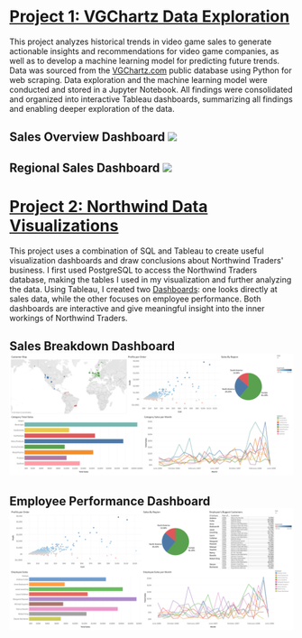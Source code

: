 

# [Project 1: VGChartz Data Exploration](https://github.com/gpecorino/Vgchartz_Data_Exploration)
This project analyzes historical trends in video game sales to generate actionable insights and recommendations for video game companies, as well as to develop a machine learning model for predicting future trends. Data was sourced from the [VGChartz.com](https://www.vgchartz.com/games/games.php?page=1&results=1000&order=TotalSales&ownership=Both&direction=DESC&showtotalsales=1&shownasales=1&showpalsales=1&showjapansales=1&showothersales=1&showpublisher=1&showdeveloper=1&showreleasedate=1&showlastupdate=0&showvgchartzscore=0&showcriticscore=1&showuserscore=1) public database using Python for web scraping. Data exploration and the machine learning model were conducted and stored in a Jupyter Notebook. All findings were consolidated and organized into interactive Tableau dashboards, summarizing all findings and enabling deeper exploration of the data. 

## Sales Overview Dashboard ![](Vgchartz1.PNG)
## Regional Sales Dashboard ![](Vgchartz2.PNG)

# [Project 2: Northwind Data Visualizations](https://github.com/gpecorino/Northwind-Data-Visualizations)
This project uses a combination of SQL and Tableau to create useful visualization dashboards and draw conclusions about Northwind Traders' business. I first used PostgreSQL to access the Northwind Traders database, making the tables I used in my visualization and further analyzing the data. Using Tableau, I created two [Dashboards](https://public.tableau.com/app/profile/giovanni.pecorino/viz/NorthwindDashboards/SalesBreakdown?publish=yes): one looks directly at sales data, while the other focuses on employee performance. Both dashboards are interactive and give meaningful insight into the inner workings of Northwind Traders.

## Sales Breakdown Dashboard ![](images/Sales%20Breakdown.png)
## Employee Performance Dashboard ![](images/Employee%20Performance.png)
